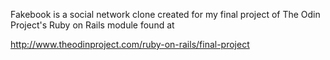 Fakebook is a social network clone created for my final project of The Odin Project's Ruby on Rails module found at

http://www.theodinproject.com/ruby-on-rails/final-project

